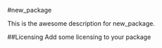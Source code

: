 #new_package

This is the awesome description for new_package.

##Licensing
Add some licensing to your package